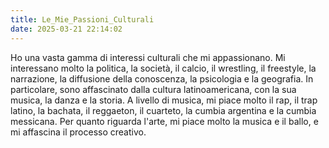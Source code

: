 ```yaml
---
title: Le_Mie_Passioni_Culturali
date: 2025-03-21 22:14:02
---
```


Ho una vasta gamma di interessi culturali che mi appassionano. Mi interessano molto la politica, la società, il calcio, il wrestling, il freestyle, la narrazione, la diffusione della conoscenza, la psicologia e la geografia.  In particolare, sono affascinato dalla cultura latinoamericana, con la sua musica, la danza e la storia.  A livello di musica, mi piace molto il rap, il trap latino, la bachata, il reggaeton, il cuarteto, la cumbia argentina e la cumbia messicana.  Per quanto riguarda l'arte, mi piace molto la musica e il ballo, e mi affascina il processo creativo.